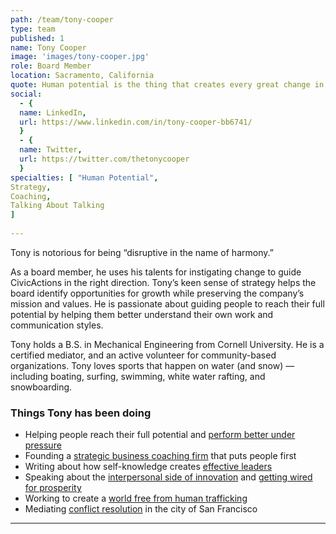 ```yaml
---
path: /team/tony-cooper
type: team
published: 1
name: Tony Cooper
image: 'images/tony-cooper.jpg'
role: Board Member
location: Sacramento, California
quote: Human potential is the thing that creates every great change in the world.
social: 
  - {
  name: LinkedIn,
  url: https://www.linkedin.com/in/tony-cooper-bb6741/
  }
  - {
  name: Twitter,
  url: https://twitter.com/thetonycooper
  }
specialties: [ "Human Potential",
Strategy,
Coaching,
Talking About Talking
]
  
---
```


Tony is notorious for being “disruptive in the name of harmony.” 

As a board member, he uses his talents for instigating change to guide CivicActions in the right direction. Tony’s keen sense of strategy helps the board identify opportunities for growth while preserving the company’s mission and values. He is passionate about guiding people to reach their full potential by helping them better understand their own work and communication styles.

Tony holds a B.S. in Mechanical Engineering from Cornell University. He is a certified mediator, and an active volunteer for community-based organizations. Tony loves sports that happen on water (and snow) — including boating, surfing, swimming, white water rafting, and snowboarding.




### Things Tony has been doing
* Helping people reach their full potential and [perform better under pressure](https://www.marketforceglobal.com/)
* Founding a [strategic business coaching firm](https://www.shirlawsgroup.com/About-us/Our-people) that puts people first
* Writing about how self-knowledge creates [effective leaders](https://www.linkedin.com/pulse/which-style-makes-best-leader-tony-cooper/)
* Speaking about the [interpersonal side of innovation](http://www.entrepreneurialspiritpodcast.com/2017/01/24/interpersonal-side-innovation-tony-cooper-kyle-mccray/) and [getting wired for prosperity](https://www.youtube.com/watch?v=BFlZKQ_Nts0)
* Working to create a [world free from human trafficking](https://www.3strandsglobalfoundation.org/)
* Mediating [conflict resolution](http://communityboards.org/) in the city of San Francisco


-------------------------------
